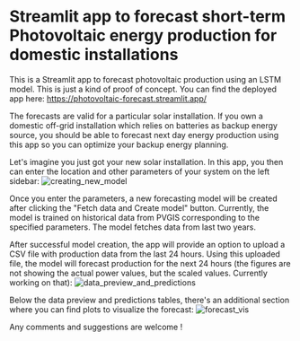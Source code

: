 # Streamlit app to forecast short-term Photovoltaic energy production for domestic installations

This is a Streamlit app to forecast photovoltaic production using an LSTM model. This is just a kind of proof of concept. 
You can find the deployed app here: https://photovoltaic-forecast.streamlit.app/

The forecasts are valid for a particular solar installation. If you own a domestic off-grid installation which relies on batteries as 
backup energy source, you should be able to forecast next day energy production using this app so you can optimize your backup energy
planning.

Let's imagine you just got your new solar installation. In this app, you then can enter the location and other parameters of your
system on the left sidebar:
![creating_new_model](https://github.com/user-attachments/assets/e141d88e-82a2-4e08-bd81-fc887c9de9fb)

Once you enter the parameters, a new forecasting model will be created after clicking the "Fetch data and Create model" button.
Currently, the model is trained on historical data from PVGIS corresponding to the specified parameters. The model fetches data
from last two years.

After successful model creation, the app will provide an option to upload a CSV file with production data from the last 24 hours.
Using this uploaded file, the model will forecast production for the next 24 hours (the figures are not showing the actual
power values, but the scaled values. Currently working on that):
![data_preview_and_predictions](https://github.com/user-attachments/assets/0dd51e2b-fb76-47e8-8977-7f9c7cb9b32f)

Below the data preview and predictions tables, there's an additional section where you can find plots to visualize the forecast:
![forecast_vis](https://github.com/user-attachments/assets/8d5e96c9-a8ec-4f2f-94aa-0b5c6c59ffd5)

Any comments and suggestions are welcome !
